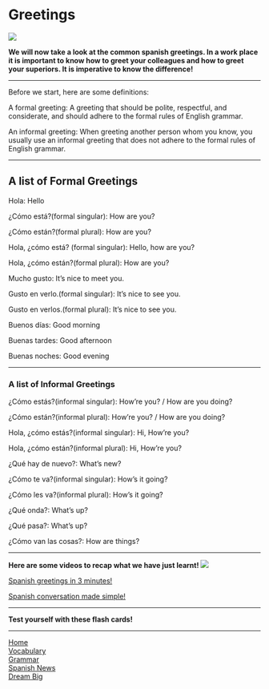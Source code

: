 <h1>Greetings</h1>



<img src="https://www.spanishplayground.net/wp-content/uploads/2017/09/spanish-greetings-game-600.jpeg">




<p><strong>We will now take a look at the common spanish greetings. In a work place it is important to know how to greet your colleagues and how to greet your superiors. It is imperative to know the difference!</strong></p>
<hr>
<p>Before we start, here are some definitions:</p>
<p>A formal greeting: A greeting that should be polite, respectful, and considerate, and should adhere to the formal rules of English grammar.</p>
<p>An informal greeting: When greeting another person whom you know, you usually use an informal greeting that does not adhere to the formal rules of English grammar.</p>

<hr>
<h2>A list of Formal Greetings</h2>
<p>Hola: Hello</p>
<p>¿Cómo está?(formal singular):	How are you?</p>
<p>¿Cómo están?(formal plural):	How are you?</p>
<p>Hola, ¿cómo está? (formal singular):	Hello, how are you?</p>
<p>Hola, ¿cómo están?(formal plural):	How are you?</p>
<p>Mucho gusto: It’s nice to meet you.</p>
<p>Gusto en verlo.(formal singular): It’s nice to see you.
<p>Gusto en verlos.(formal plural):	It’s nice to see you.</p>
<p>Buenos días: Good morning</p>
<p>Buenas tardes: Good afternoon</p>
<p>Buenas noches: Good evening</p>
<hr>
<h3>A list of Informal Greetings</h3>
<p>¿Cómo estás?(informal singular):	How’re you? / How are you doing?</p>
¿Cómo están?(informal plural):	How’re you? / How are you doing?</p>
<p>Hola, ¿cómo estás?(informal singular):	Hi, How’re you?</p>
<p>Hola, ¿cómo están?(informal plural):	Hi, How’re you?</p>
<p>¿Qué hay de nuevo?: What’s new?</p>
<p>¿Cómo te va?(informal singular):	How’s it going?</p>
<p>¿Cómo les va?(informal plural):	How’s it going?</p>
<p>¿Qué onda?: What’s up?</p>
<p>¿Qué pasa?: What’s up?</p>
<p>¿Cómo van las cosas?: How are things?</p>


<hr>
<strong> Here are some videos to recap what we have just learnt! </strong>


<img src="https://encrypted-tbn0.gstatic.com/images?q=tbn%3AANd9GcT6G1on2qj0zWigsg8sKXM3CIAzZbd4WfCYTMVW5JD2XvJ1EHMQ">

<p>
<a href="https://www.youtube.com/watch?v=SoPiuMh6lnQ"> Spanish greetings in 3 minutes! </a>
  </p>
<p>
<a href="https://www.youtube.com/watch?v=H-84u9D3Qpc"> Spanish conversation made simple! </a>
  </p>  
<hr>
<strong> Test yourself with these flash cards!</strong>



<hr>
<p><a href="index.html">Home</a><br />
<a href="page2.html">Vocabulary</a><br />
 <a href="page3.html">Grammar</a><br />
 <a href="page5.html">Spanish News</a><br />
<a href="page6.html">Dream Big</a></p>

